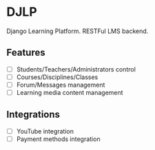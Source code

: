 # DJLP

Django Learning Platform. RESTFul LMS backend.

## Features
* [ ] Students/Teachers/Administrators control
* [ ] Courses/Disciplines/Classes 
* [ ] Forum/Messages management
* [ ] Learning media content management

## Integrations
* [ ] YouTube integration
* [ ] Payment methods integration
